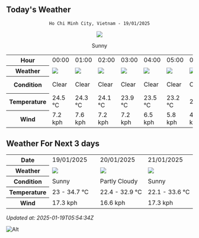 ## Today's Weather
<div align="center">

`Ho Chi Minh City, Vietnam - 19/01/2025`

<img src="https://cdn.weatherapi.com/weather/64x64/day/113.png"/>

Sunny

</div>


<table>
    <tr>
        <th>Hour</th>
          <td>00:00</div>   <td>01:00</div>   <td>02:00</div>   <td>03:00</div>   <td>04:00</div>   <td>05:00</div>   <td>06:00</div>   <td>07:00</div>   <td>08:00</div>   <td>09:00</div>   <td>10:00</div>   <td>11:00</div>   <td>$${\color{red}12:00}$$</td>   <td>13:00</div>   <td>14:00</div>   <td>15:00</div>   <td>16:00</div>   <td>17:00</div>   <td>18:00</div>   <td>19:00</div>   <td>20:00</div>   <td>21:00</div>   <td>22:00</div>   <td>23:00</div> 
    </tr>
    <tr>
        <th>Weather</th>
        <td><img src="https://cdn.weatherapi.com/weather/64x64/night/113.png"></img></td><td><img src="https://cdn.weatherapi.com/weather/64x64/night/113.png"></img></td><td><img src="https://cdn.weatherapi.com/weather/64x64/night/113.png"></img></td><td><img src="https://cdn.weatherapi.com/weather/64x64/night/113.png"></img></td><td><img src="https://cdn.weatherapi.com/weather/64x64/night/113.png"></img></td><td><img src="https://cdn.weatherapi.com/weather/64x64/night/113.png"></img></td><td><img src="https://cdn.weatherapi.com/weather/64x64/night/113.png"></img></td><td><img src="https://cdn.weatherapi.com/weather/64x64/day/113.png"></img></td><td><img src="https://cdn.weatherapi.com/weather/64x64/day/113.png"></img></td><td><img src="https://cdn.weatherapi.com/weather/64x64/day/113.png"></img></td><td><img src="https://cdn.weatherapi.com/weather/64x64/day/113.png"></img></td><td><img src="https://cdn.weatherapi.com/weather/64x64/day/113.png"></img></td><td><img src="https://cdn.weatherapi.com/weather/64x64/day/116.png"></img></td><td><img src="https://cdn.weatherapi.com/weather/64x64/day/116.png"></img></td><td><img src="https://cdn.weatherapi.com/weather/64x64/day/116.png"></img></td><td><img src="https://cdn.weatherapi.com/weather/64x64/day/116.png"></img></td><td><img src="https://cdn.weatherapi.com/weather/64x64/day/116.png"></img></td><td><img src="https://cdn.weatherapi.com/weather/64x64/day/116.png"></img></td><td><img src="https://cdn.weatherapi.com/weather/64x64/night/116.png"></img></td><td><img src="https://cdn.weatherapi.com/weather/64x64/night/116.png"></img></td><td><img src="https://cdn.weatherapi.com/weather/64x64/night/113.png"></img></td><td><img src="https://cdn.weatherapi.com/weather/64x64/night/113.png"></img></td><td><img src="https://cdn.weatherapi.com/weather/64x64/night/113.png"></img></td><td><img src="https://cdn.weatherapi.com/weather/64x64/night/113.png"></img></td>
    </tr>
    <tr>
        <th>Condition</th>
        <td width="200px">Clear </td><td width="200px">Clear </td><td width="200px">Clear </td><td width="200px">Clear </td><td width="200px">Clear </td><td width="200px">Clear </td><td width="200px">Clear </td><td width="200px">Sunny</td><td width="200px">Sunny</td><td width="200px">Sunny</td><td width="200px">Sunny</td><td width="200px">Sunny</td><td width="200px">Partly cloudy</td><td width="200px">Partly Cloudy </td><td width="200px">Partly Cloudy </td><td width="200px">Partly Cloudy </td><td width="200px">Partly Cloudy </td><td width="200px">Partly Cloudy </td><td width="200px">Partly Cloudy </td><td width="200px">Partly Cloudy </td><td width="200px">Clear </td><td width="200px">Clear </td><td width="200px">Clear </td><td width="200px">Clear </td>
    </tr>
    <tr>
        <th>Temperature</th>
        <td>24.5 °C</td><td>24.3 °C</td><td>24.1 °C</td><td>23.9 °C</td><td>23.5 °C</td><td>23.2 °C</td><td>23 °C</td><td>23.7 °C</td><td>25.7 °C</td><td>28 °C</td><td>29.9 °C</td><td>31.7 °C</td><td>32.3 °C</td><td>33.8 °C</td><td>34.3 °C</td><td>34.7 °C</td><td>33.7 °C</td><td>29.9 °C</td><td>27 °C</td><td>26.5 °C</td><td>25.4 °C</td><td>24.9 °C</td><td>24.6 °C</td><td>24.4 °C</td>
    </tr>
    <tr>
        <th>Wind</th>
        <td>7.2 kph</td><td>7.6 kph</td><td>7.2 kph</td><td>7.2 kph</td><td>6.5 kph</td><td>5.8 kph</td><td>4.3 kph</td><td>2.5 kph</td><td>1.4 kph</td><td>3.2 kph</td><td>4.7 kph</td><td>4.7 kph</td><td>5 kph</td><td>6.1 kph</td><td>5.8 kph</td><td>3.2 kph</td><td>7.2 kph</td><td>17.3 kph</td><td>15.5 kph</td><td>14 kph</td><td>14.4 kph</td><td>13.3 kph</td><td>13.7 kph</td><td>9.7 kph</td>
    </tr>
</table>


## Weather For Next 3 days


<table>
    <tr>
        <th>Date</th>
        <td>19/01/2025</td><td>20/01/2025</td><td>21/01/2025</td>
    </tr>
    <tr>
        <th>Weather</th>
        <td><img src="https://cdn.weatherapi.com/weather/64x64/day/113.png"></img></td><td><img src="https://cdn.weatherapi.com/weather/64x64/day/116.png"></img></td><td><img src="https://cdn.weatherapi.com/weather/64x64/day/113.png"></img></td>
    </tr>
    <tr>
        <th>Condition</th>
        <td width="200px">Sunny</td><td width="200px">Partly Cloudy </td><td width="200px">Sunny</td>
    </tr>
    <tr>
        <th>Temperature</th>
        <td>23 -  34.7 °C</td><td>22.4 -  32.9 °C</td><td>22.1 -  33.6 °C</td>
    </tr>
    <tr>
        <th>Wind</th>
        <td>17.3 kph</td><td>16.6 kph</td><td>17.3 kph</td>
    </tr>
</table>


*Updated at: 2025-01-19T05:54:34Z*

![Alt](https://repobeats.axiom.co/api/embed/7d451ae2cdef1648d2e14e5cc714356b2ebae209.svg "Repobeats analytics image")